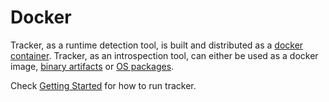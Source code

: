 # Docker

Tracker, as a runtime detection tool, is built and distributed as a
[docker container](https://hub.docker.com/r/khulnasoft/tracker). Tracker,
as an introspection tool, can either be used as a docker image,
[binary artifacts](https://github.com/khulnasoft-labs/tracker/releases) or
[OS packages](../../contributing/building/packaging.md).

Check [Getting Started](../../index.md#quickstart) for how to run tracker.
